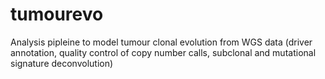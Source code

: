 # tumourevo
Analysis pipleine to model tumour clonal evolution from WGS data (driver annotation, quality control of copy number calls, subclonal and mutational signature deconvolution)

